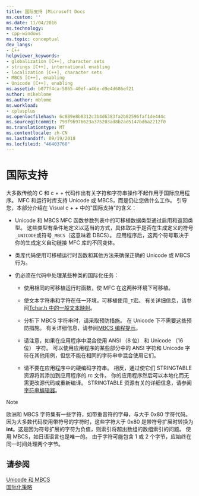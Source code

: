 ```yaml
---
title: 国际支持 |Microsoft Docs
ms.custom: ''
ms.date: 11/04/2016
ms.technology:
- cpp-windows
ms.topic: conceptual
dev_langs:
- C++
helpviewer_keywords:
- globalization [C++], character sets
- strings [C++], international enabling
- localization [C++], character sets
- MBCS [C++], enabling
- Unicode [C++], enabling
ms.assetid: b077f4ca-5865-40ef-a46e-d9e4d686ef21
author: mikeblome
ms.author: mblome
ms.workload:
- cplusplus
ms.openlocfilehash: 6c889e8b8312c3b4d6383fa2b82596faf1de444c
ms.sourcegitcommit: 799f9b976623a375203ad8b2ad5147bd6a2212f0
ms.translationtype: MT
ms.contentlocale: zh-CN
ms.lasthandoff: 09/19/2018
ms.locfileid: "46403768"
---
```

# <a name="international-enabling"></a>国际支持

大多数传统的 C 和 c + + 代码作出有关字符和字符串操作不起作用于国际应用程序。 MFC 和运行时库支持 Unicode 或 MBCS，而是仍让您做什么工作。 引导您，本部分介绍在 Visual c + + 中的"国际支持"的含义：

- Unicode 和 MBCS MFC 函数参数列表中的可移植数据类型通过启用和返回类型。 这些类型有条件地定义以适当的方式，具体取决于是否在生成定义的符号`_UNICODE`或符号`_MBCS`（这意味着 DBCS）。 应用程序后，这两个符号取决于你的生成定义自动链接 MFC 库的不同变体。

- 类库代码使用可移植运行时函数和其他方法来确保正确的 Unicode 或 MBCS 行为。

- 仍必须在代码中处理某些种类的国际化任务：

   - 使用相同的可移植运行时函数，使 MFC 在这两种环境下可移植。

   - 使文本字符串和字符在任一环境，可移植使用`_T`宏。 有关详细信息，请参阅[Tchar.h 中的一般文本映射](../text/generic-text-mappings-in-tchar-h.md)。

   - 分析下 MBCS 字符串时，请采取预防措施。 在 Unicode 下不需要这些预防措施。 有关详细信息，请参阅[MBCS 编程提示](../text/mbcs-programming-tips.md)。

   - 请注意，如果在应用程序中混合使用 ANSI （8 位） 和 Unicode （16 位） 字符。 可以使用应用程序的某些部分中的 ANSI 字符和 Unicode 字符在其他用例，但您不能在相同的字符串中混合使用它们。

   - 请不要在应用程序中的硬编码字符串。 相反，通过使它们 STRINGTABLE 资源将其添加到应用程序的.rc 文件。 你的应用程序然后可以本地化而无需更改源代码或重新编译。 STRINGTABLE 资源有关的详细信息，请参阅[字符串编辑器](../windows/string-editor.md)。

> [!NOTE]
>  欧洲和 MBCS 字符集有一些字符，如带重音符的字母，与大于 0x80 字符代码。 因为大多数代码使用带符号的字符时，这些字符大于 0x80 是带符号扩展时转换为**int**。这是因为符号扩展的字符为负值，则索引将超出数组的数组索引的问题。 使用 MBCS，如日语语言也是唯一的。 由于字符可能包含 1 或 2 个字节，应始终在同一时间处理两个字节。

## <a name="see-also"></a>请参阅

[Unicode 和 MBCS](../text/unicode-and-mbcs.md)<br/>
[国际化策略](../text/internationalization-strategies.md)